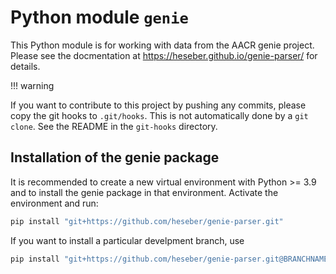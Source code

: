 # Python module `genie`

This Python module is for working with data from the AACR genie project. Please
see the docmentation at https://heseber.github.io/genie-parser/ for details.

!!! warning

   If you want to contribute to this project by pushing any commits, please copy
   the git hooks to `.git/hooks`. This is not automatically done by a `git
   clone`. See the README in the `git-hooks` directory.

## Installation of the genie package

It is recommended to create a new virtual environment with Python >= 3.9 and to
install the genie package in that environment. Activate the environment and run:

```sh
pip install "git+https://github.com/heseber/genie-parser.git"
```

If you want to install a particular develpment branch, use

```sh
pip install "git+https://github.com/heseber/genie-parser.git@BRANCHNAME"
```
